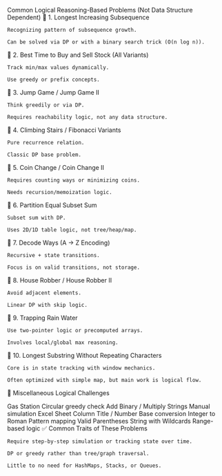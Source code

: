 Common Logical Reasoning-Based Problems (Not Data Structure Dependent)
🧠 1. Longest Increasing Subsequence

    Recognizing pattern of subsequence growth.

    Can be solved via DP or with a binary search trick (O(n log n)).

🧠 2. Best Time to Buy and Sell Stock (All Variants)

    Track min/max values dynamically.

    Use greedy or prefix concepts.

🧠 3. Jump Game / Jump Game II

    Think greedily or via DP.

    Requires reachability logic, not any data structure.

🧠 4. Climbing Stairs / Fibonacci Variants

    Pure recurrence relation.

    Classic DP base problem.

🧠 5. Coin Change / Coin Change II

    Requires counting ways or minimizing coins.

    Needs recursion/memoization logic.

🧠 6. Partition Equal Subset Sum

    Subset sum with DP.

    Uses 2D/1D table logic, not tree/heap/map.

🧠 7. Decode Ways (A → Z Encoding)

    Recursive + state transitions.

    Focus is on valid transitions, not storage.

🧠 8. House Robber / House Robber II

    Avoid adjacent elements.

    Linear DP with skip logic.

🧠 9. Trapping Rain Water

    Use two-pointer logic or precomputed arrays.

    Involves local/global max reasoning.

🧠 10. Longest Substring Without Repeating Characters

    Core is in state tracking with window mechanics.

    Often optimized with simple map, but main work is logical flow.

🔄 Miscellaneous Logical Challenges

Gas Station	Circular greedy check
Add Binary / Multiply Strings	Manual simulation
Excel Sheet Column Title / Number	Base conversion
Integer to Roman	Pattern mapping
Valid Parentheses String with Wildcards	Range-based logic
✅ Common Traits of These Problems

    Require step-by-step simulation or tracking state over time.

    DP or greedy rather than tree/graph traversal.

    Little to no need for HashMaps, Stacks, or Queues.